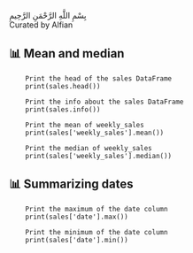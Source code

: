 بِسْمِ اللَّهِ الرَّحْمَنِ الرَّحِيمِ  
Curated by Alfian

## 📊 Mean and median  
        Print the head of the sales DataFrame
        print(sales.head())

        Print the info about the sales DataFrame
        print(sales.info())

        Print the mean of weekly_sales
        print(sales['weekly_sales'].mean())

        Print the median of weekly_sales
        print(sales['weekly_sales'].median())


## 📊 Summarizing dates  
        Print the maximum of the date column
        print(sales['date'].max())

        Print the minimum of the date column
        print(sales['date'].min())